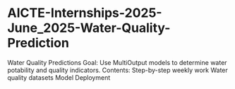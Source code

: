 # AICTE-Internships-2025-June_2025-Water-Quality-Prediction
Water Quality Predictions Goal: Use MultiOutput models to determine water potability and quality indicators. Contents: Step-by-step weekly work Water quality datasets Model Deployment
